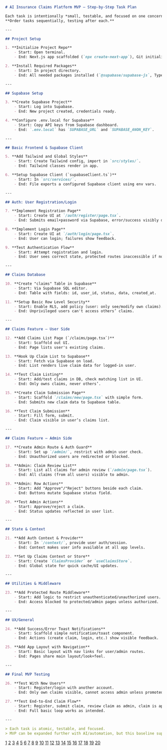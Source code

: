 ```markdown
# AI Insurance Claims Platform MVP — Step-by-Step Task Plan

Each task is intentionally *small, testable, and focused on one concern.*  
**Order tasks sequentially, testing after each.**

---

## Project Setup

1. **Initialize Project Repo**
    - Start: Open terminal.
    - End: Next.js app scaffolded (`npx create-next-app`), Git initialized.

2. **Install Required Packages**
    - Start: In project directory.
    - End: All needed packages installed (`@supabase/supabase-js`, TypeScript, Tailwind).

---

## Supabase Setup

3. **Create Supabase Project**
    - Start: Log into Supabase.
    - End: New project created, credentials ready.

4. **Configure .env.local for Supabase**
    - Start: Copy API keys from Supabase dashboard.
    - End: `.env.local` has `SUPABASE_URL` and `SUPABASE_ANON_KEY`.

---

## Basic Frontend & Supabase Client

5. **Add Tailwind and Global Styles**
    - Start: Create Tailwind config, import in `src/styles/`.
    - End: Tailwind classes render in app.

6. **Setup Supabase Client (`supabaseClient.ts`)**
    - Start: In `src/services/`.
    - End: File exports a configured Supabase client using env vars.

---

## Auth: User Registration/Login

7. **Implement Registration Page**
    - Start: Create UI at `/auth/register/page.tsx`.
    - End: Submits email+password via Supabase, error/success visibly displayed.

8. **Implement Login Page**
    - Start: Create UI at `/auth/login/page.tsx`.
    - End: User can login; failures show feedback.

9. **Test Authentication Flow**
    - Start: Attempt registration and login.
    - End: User sees correct state, protected routes inaccessible if not logged in.

---

## Claims Database

10. **Create "claims" Table in Supabase**
    - Start: Via Supabase SQL editor.
    - End: Table with fields: id, user_id, status, data, created_at.

11. **Setup Basic Row Level Security**
    - Start: Enable RLS, add policy (user: only see/modify own claims).
    - End: Unprivileged users can't access others’ claims.

---

## Claims Feature — User Side

12. **Add Claims List Page (`/claims/page.tsx`)**
    - Start: Scaffold out UI.
    - End: Page lists user's existing claims.

13. **Hook Up Claim List to Supabase**
    - Start: Fetch via Supabase on load.
    - End: List renders live claim data for logged-in user.

14. **Test Claim Listing**
    - Start: Add/test claims in DB, check matching list in UI.
    - End: Only owns claims, never others’.

15. **Create Claim Submission Page**
    - Start: Scaffold `/claims/new/page.tsx` with simple form.
    - End: Submits new claim data to Supabase table.

16. **Test Claim Submission**
    - Start: Fill form, submit.
    - End: Claim visible in user’s claims list.

---

## Claims Feature — Admin Side

17. **Create Admin Route & Auth Guard**
    - Start: Set up `/admin/`, restrict with admin user check.
    - End: Unauthorized users are redirected or blocked.

18. **Admin: Claim Review List**
    - Start: List all claims for admin review (`/admin/page.tsx`).
    - End: All claims (from all users) visible to admin.

19. **Admin: Row Actions**
    - Start: Add "Approve"/"Reject" buttons beside each claim.
    - End: Buttons mutate Supabase status field.

20. **Test Admin Actions**
    - Start: Approve/reject a claim.
    - End: Status updates reflected in user list.

---

## State & Context

21. **Add Auth Context & Provider**
    - Start: In `/context/`, provide user auth/session.
    - End: Context makes user info available at all app levels.

22. **Set Up Claims Context or Store**
    - Start: Create `ClaimsProvider` or `useClaimsStore`.
    - End: Global state for quick cache/UI updates.

---

## Utilities & Middleware

23. **Add Protected Route Middleware**
    - Start: Add logic to restrict unauthenticated/unauthorized users.
    - End: Access blocked to protected/admin pages unless authorized.

---

## UX/General

24. **Add Success/Error Toast Notifications**
    - Start: Scaffold simple notification/toast component.
    - End: Actions (create claim, login, etc.) show visible feedback.

25. **Add App Layout with Navigation**
    - Start: Basic layout with nav links for user/admin routes.
    - End: Pages share main layout/look+feel.

---

## Final MVP Testing

26. **Test With New Users**
    - Start: Register/login with another account.
    - End: Only own claims visible, cannot access admin unless promoted.

27. **Test End-to-End Claim Flow**
    - Start: Register, submit claim, review claim as admin, claim is approved/rejected, status visible to user.
    - End: Full basic loop works as intended.

---

> Each task is atomic, testable, and focused.  
> MVP can be expanded further with AI/automation, but this baseline supports user management, claims CRUD, roles, and feedback.
```

[1](https://devsquad.com/blog/saas-mvp)
[2](https://boilerplatelist.com/collections/top-next-js-saas-boilerplates/)
[3](https://dev.to/mrsupercraft/introduction-to-building-a-micro-saas-with-nextjs-4j40)
[4](https://dev.to/nadim_ch0wdhury/full-stack-saas-project-management-software-development-418o)
[5](https://www.reddit.com/r/nextjs/comments/13gm2zb/best_saas_stack_and_template_for_building_quick/)
[6](https://newsletter.aimvpbuilders.com/p/how-i-set-up-supabase-mcp-inside-cursor-step-by-step)
[7](https://www.descope.com/blog/post/nextjs-supabase-descope)
[8](https://www.fiverr.com/abbasimran_007/build-your-ai-saas-mvp-with-nextjs-and-react)
[9](https://chat2db.ai/resources/blog/set-up-supabase-mcp-server)
[10](https://clerk.com/blog/nextjs-supabase-clerk)
[11](https://devdocs.hashnode.dev/building-saas-mvps-with-bunjs-and-nextjs-a-fast-and-efficient-approach)
[12](https://supabase.com/docs/guides/getting-started/mcp)
[13](https://supertokens.com/blog/how-to-integrate-clerk-with-supabase)
[14](https://www.linkedin.com/posts/run-h_i-built-a-nextjs-saas-starter-kit-to-save-activity-7278798102008905728-LX3A)
[15](https://www.strv.com/blog/supabase-authentication-a-comprehensive-guide-for-your-mvp)
[16](https://makerkit.dev/docs/next-supabase-turbo/going-to-production/checklist)
[17](https://supabase.com/docs/guides/getting-started/tutorials/with-expo-react-native)
[18](https://www.reddit.com/r/Supabase/comments/184hs8d/supabase_next_js_14_role_based_access_control/)
[19](https://www.youtube.com/watch?v=zOfdzKEsWcA)
[20](https://supabase.com/docs/guides/database/postgres/custom-claims-and-role-based-access-control-rbac)
